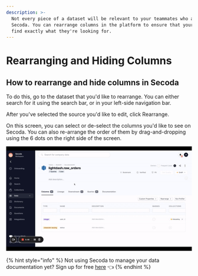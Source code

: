 ```yaml
---
description: >-
  Not every piece of a dataset will be relevant to your teammates who are using
  Secoda. You can rearrange columns in the platform to ensure that your team can
  find exactly what they're looking for.
---
```


# Rearranging and Hiding Columns

## **How to rearrange and hide columns in Secoda** <a href="#h_3a4bfd6458" id="h_3a4bfd6458"></a>

To do this, go to the dataset that you'd like to rearrange. You can either search for it using the search bar, or in your left-side navigation bar.&#x20;

After you've selected the source you'd like to edit, click Rearrange.&#x20;

On this screen, you can select or de-select the columns you'd like to see on Secoda. You can also re-arrange the order of them by drag-and-dropping using the 6 dots on the right side of the screen.&#x20;

![](<../../.gitbook/assets/ezgif.com-gif-maker (2).gif>)

{% hint style="info" %}
Not using Secoda to manage your data documentation yet? Sign up for free [here](http://app.secoda.co/) 👈
{% endhint %}
